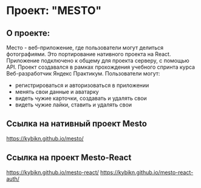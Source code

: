 # Проект: "MESTO"

## О проекте: ##
Место - веб-приложение, где пользователи могут делиться фотографиями. Это портирование нативного проекта на React. Приложение подключено к общему для проекта серверу, с помощью API. Проект создавался в рамках прохождения учебного спринта курса Веб-разработчик Яндекс Практикум. 
Пользователи могут:
* регистрироваться и авторизоваться в приложении <br>
* менять свои данные и аватарку <br>
* видеть чужие карточки, создавать и удалять свои <br>
* видеть чужие лайки, ставить и удалять свои <br>

## Ссылка на нативный проект Mesto ##
https://kybikn.github.io/mesto/

## Ссылка на проект Mesto-React ##
https://kybikn.github.io/mesto-react/
https://kybikn.github.io/mesto-react-auth/





